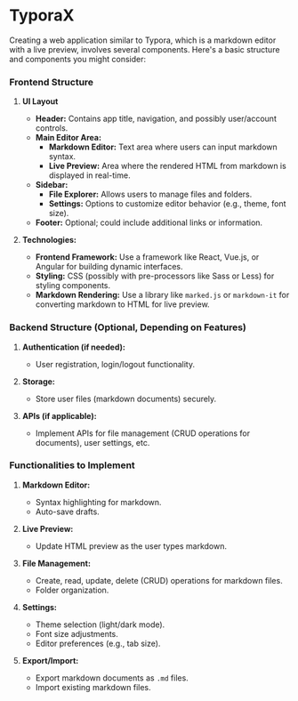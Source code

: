 # TyporaX

Creating a web application similar to Typora, which is a markdown editor with a live preview, involves several components. Here's a basic structure and components you might consider:

### Frontend Structure

1. **UI Layout**
   - **Header:** Contains app title, navigation, and possibly user/account controls.
   - **Main Editor Area:** 
     - **Markdown Editor:** Text area where users can input markdown syntax.
     - **Live Preview:** Area where the rendered HTML from markdown is displayed in real-time.
   - **Sidebar:** 
     - **File Explorer:** Allows users to manage files and folders.
     - **Settings:** Options to customize editor behavior (e.g., theme, font size).
   - **Footer:** Optional; could include additional links or information.

2. **Technologies:**
   - **Frontend Framework:** Use a framework like React, Vue.js, or Angular for building dynamic interfaces.
   - **Styling:** CSS (possibly with pre-processors like Sass or Less) for styling components.
   - **Markdown Rendering:** Use a library like `marked.js` or `markdown-it` for converting markdown to HTML for live preview.

### Backend Structure (Optional, Depending on Features)

1. **Authentication (if needed):**
   - User registration, login/logout functionality.

2. **Storage:**
   - Store user files (markdown documents) securely.

3. **APIs (if applicable):**
   - Implement APIs for file management (CRUD operations for documents), user settings, etc.

### Functionalities to Implement

1. **Markdown Editor:**
   - Syntax highlighting for markdown.
   - Auto-save drafts.

2. **Live Preview:**
   - Update HTML preview as the user types markdown.

3. **File Management:**
   - Create, read, update, delete (CRUD) operations for markdown files.
   - Folder organization.

4. **Settings:**
   - Theme selection (light/dark mode).
   - Font size adjustments.
   - Editor preferences (e.g., tab size).

5. **Export/Import:**
   - Export markdown documents as `.md` files.
   - Import existing markdown files.
